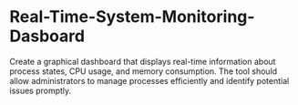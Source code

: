 # Real-Time-System-Monitoring-Dasboard
Create a graphical dashboard that displays real-time information about  process states, CPU usage, and memory consumption. The tool should allow  administrators to manage processes efficiently and identify potential issues promptly.
